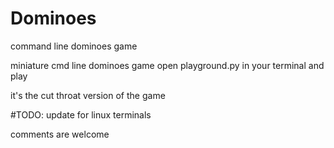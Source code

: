 # Dominoes
command line dominoes game

miniature cmd line dominoes game
open playground.py in your terminal and play

it's the cut throat version of the game

#TODO: 
update for linux terminals

comments are welcome

